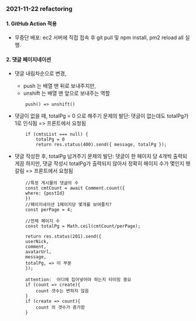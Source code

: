 ### 2021-11-22 refactoring

#### 1. GitHub Action 적용

- 무중단 배포: ec2 서버에 직접 접속 후 git pull 및 npm install, pm2 reload all 실행.

#### 2. 댓글 페이지네이션

- 댓글 내림차순으로 변경, 
    - push 는 배열 맨 뒤로 보내주지만,
    - unshift 는 배열 맨 앞으로 보내주는 역할
 
    ```
        push() => unshift() 
    ```

 - 댓글이 없을 때, totalPg = 0 으로 해주기
    문제의 발단: 댓글이 없는데도 totalPg가 1로 인식됨 => 프론트에서 요청됨

    ```
        if (cmtsList === null) {
            totalPg = 0
            return res.status(400).send({ message, totalPg });
    ```

 - 댓글 작성한 후, totalPg 넘겨주기 
    문제의 발단: 댓글이 한 페이지 당 4개씩 출력되게끔 하지만, 댓글 작성시 totalPg가 출력되지 않아서 정확히 페이지 수가 몇인지 헷갈림
    => 프론트에서 요청됨

    ```
        //특정 게시물의 댓글의 수
        const cmtCount = await Comment.count({
        where: {postId} 
        })
        //페이지네이션 1페이지당 몇개를 보여줄지?
        const perPage = 4;
        
        //전체 페이지 수  
        const totalPg = Math.ceil(cmtCount/perPage);
        
        return res.status(201).send({
        userNick,
        comment,
        avatarUrl,
        message,
        totalPg, => 이 부분
        });

        attention:  어디에 집어넣어야 하는지 타이밍 중요
        if (count => create){
            count 갯수는 변하지 않음
        }
        if (create => count){
            count 의 갯수가 증가함
        }
    ```

